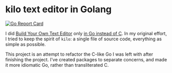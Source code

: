 # kilo text editor in Golang

[![Go Report Card](https://goreportcard.com/badge/github.com/bediger4000/GoKilo)](https://goreportcard.com/report/github.com/bediger4000/GoKilo)

I did [Build Your Own Text
Editor](http://viewsourcecode.org/snaptoken/kilo/index.html) only [in Go
instead of C](https://github.com/bediger4000/kilo-in-go).  In my
original effort, I tried to keep the spirit of `kilo`: a single file of
source code, everything as simple as possible.

This project is an attempt to refactor the C-like Go I was left with
after finishing the project. I've created packages to separate concerns,
and made it more idiomatic Go, rather than transliterated C.

